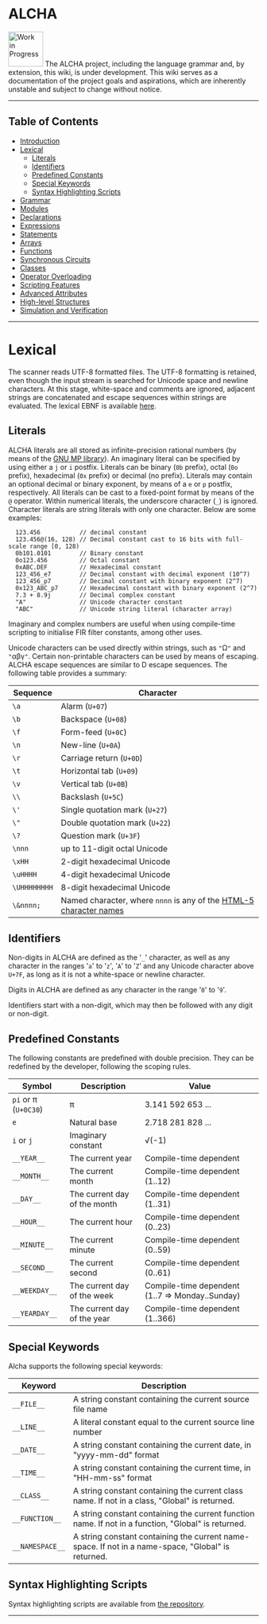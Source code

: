 # ALCHA

<img src="https://openclipart.org/download/3850/dchandlr-dchandlr-work.svg" height="70" alt="Work in Progress"/>
The ALCHA project, including the language grammar and, by extension, this
wiki, is under development.  This wiki serves as a documentation of the
project goals and aspirations, which are inherently unstable and subject to
change without notice.

--------------------------------------------------------------------------------

## Table of Contents

- [Introduction](Introduction.md)
- [Lexical](Lexical.md#lexical)
  - [Literals](#literals)
  - [Identifiers](#identifiers)
  - [Predefined Constants](#predefined-constants)
  - [Special Keywords](#special-keywords)
  - [Syntax Highlighting Scripts](#syntax-highlighting-scripts)
- [Grammar](Grammar.md)
- [Modules](Modules.md)
- [Declarations](Declarations.md)
- [Expressions](Expressions.md)
- [Statements](Statements.md)
- [Arrays](Arrays.md)
- [Functions](Functions.md)
- [Synchronous Circuits](SynchronousCircuits.md)
- [Classes](Classes.md)
- [Operator Overloading](OperatorOverloading.md)
- [Scripting Features](Scripting.md)
- [Advanced Attributes](AdvancedAttributes.md)
- [High-level Structures](HighLevelStructures.md)
- [Simulation and Verification](Simulation.md)

--------------------------------------------------------------------------------

# Lexical

The scanner reads UTF-8 formatted files.  The UTF-8 formatting is retained,
even though the input stream is searched for Unicode space and newline
characters.  At this stage, white-space and comments are ignored, adjacent
strings are concatenated and escape sequences within strings are
evaluated.  The lexical EBNF is available [here](../EBNF/Scanner.ebnf).

## Literals

ALCHA literals are all stored as infinite-precision rational numbers (by means of the [GNU MP library](https://gmplib.org/)). An imaginary literal can be specified by using either a `j` or `i` postfix.  Literals can be binary (`0b` prefix), octal (`0o` prefix), hexadecimal (`0x` prefix) or decimal (no prefix).  Literals may contain an optional decimal or binary exponent, by means of a `e` or `p` postfix, respectively.  All literals can be cast to a fixed-point format by means of the `@` operator.  Within numerical literals, the underscore character (`_`) is ignored.  Character literals are string literals with only one character.  Below are some examples:

```alcha
  123.456           // decimal constant
  123.456@(16, 128) // Decimal constant cast to 16 bits with full-scale range [0, 128)
  0b101.0101        // Binary constant
  0o123.456         // Octal constant
  0xABC.DEF         // Hexadecimal constant
  123_456_e7        // Decimal constant with decimal exponent (10^7)
  123_456_p7        // Decimal constant with binary exponent (2^7)
  0x123_ABC_p7      // Hexadecimal constant with binary exponent (2^7)
  7.3 + 8.9j        // Decimal complex constant
  "A"               // Unicode character constant
  "ABC"             // Unicode string literal (character array)
```

Imaginary and complex numbers are useful when using compile-time scripting to initialise FIR filter constants, among other uses.

Unicode characters can be used directly within strings, such as `"`&ohm;`"` and `"`&alpha;&beta;&gamma;`"`.  Certain non-printable characters can be used by means of escaping.  ALCHA escape sequences are similar to D escape sequences.  The following table provides a summary:

Sequence     | Character
--------     | ---------
`\a`         | Alarm (`U+07`)
`\b`         | Backspace (`U+08`)
`\f`         | Form-feed (`U+0C`)
`\n`         | New-line (`U+0A`)
`\r`         | Carriage return (`U+0D`)
`\t`         | Horizontal tab (`U+09`)
`\v`         | Vertical tab (`U+0B`)
`\\`         | Backslash (`U+5C`)
`\'`         | Single quotation mark (`U+27`)
`\"`         | Double quotation mark (`U+22`)
`\?`         | Question mark (`U+3F`)
`\nnn`       | up to 11-digit octal Unicode
`\xHH`       | 2-digit hexadecimal Unicode
`\uHHHH`     | 4-digit hexadecimal Unicode
`\UHHHHHHHH` | 8-digit hexadecimal Unicode
`\&nnnn;`    | Named character, where `nnnn` is any of the [HTML-5 character names](https://w3.org/TR/html5/syntax.html#named-character-references)

## Identifiers

Non-digits in ALCHA are defined as the '`_`' character, as well as any character in the ranges '`a`' to '`z`', '`A`' to '`Z`' and any Unicode character above `U+7F`, as long as it is not a white-space or newline character.

Digits in ALCHA are defined as any character in the range '`0`' to '`9`'.

Identifiers start with a non-digit, which may then be followed with any digit or non-digit.

## Predefined Constants

The following constants are predefined with double precision.  They can be redefined by the developer, following the scoping rules.

Symbol                  | Description                  | Value
------                  | -----------                  | -----
`pi` or &pi; (`U+0C30`) | &pi;                         | 3.141 592 653 ...
`e`                     | Natural base                 | 2.718 281 828 ...
`i` or `j`              | Imaginary constant           | &radic;(-1)
`__YEAR__`              | The current year             | Compile-time dependent
`__MONTH__`             | The current month            | Compile-time dependent (1..12)
`__DAY__`               | The current day of the month | Compile-time dependent (1..31)
`__HOUR__`              | The current hour             | Compile-time dependent (0..23)
`__MINUTE__`            | The current minute           | Compile-time dependent (0..59)
`__SECOND__`            | The current second           | Compile-time dependent (0..61)
`__WEEKDAY__`           | The current day of the week  | Compile-time dependent (1..7 => Monday..Sunday)
`__YEARDAY__`           | The current day of the year  | Compile-time dependent (1..366)

## Special Keywords

Alcha supports the following special keywords:

Keyword         | Description
-------         | -----------
`__FILE__`      | A string constant containing the current source file name
`__LINE__`      | A literal constant equal to the current source line number
`__DATE__`      | A string constant containing the current date, in "yyyy-mm-dd" format
`__TIME__`      | A string constant containing the current time, in "HH-mm-ss" format
`__CLASS__`     | A string constant containing the current class name.  If not in a class, "Global" is returned.
`__FUNCTION__`  | A string constant containing the current function name.  If not in a function, "Global" is returned.
`__NAMESPACE__` | A string constant containing the current name-space.  If not in a name-space, "Global" is returned.

## Syntax Highlighting Scripts

Syntax highlighting scripts are available from [the repository](https://sourceforge.net/p/alcha/code/ci/master/tree/Syntax%20Highlighting).

--------------------------------------------------------------------------------

